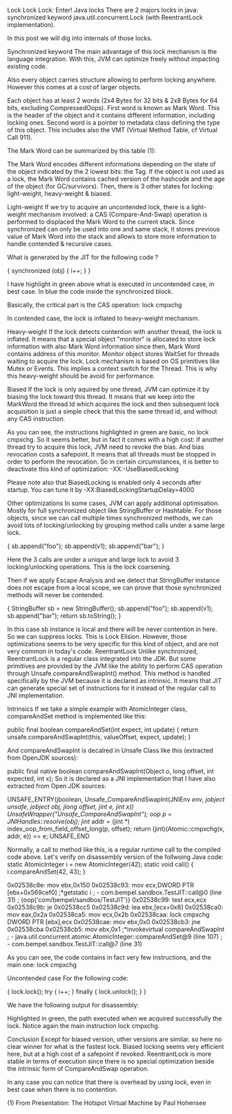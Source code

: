 Lock Lock Lock: Enter!
Java locks
There are 2 majors locks in java:
synchronized keyword 
java.util.concurrent.Lock (with ReentrantLock implementation).

In this post we will dig into internals of those locks.

Synchronized keyword
The main advantage of this lock mechanism is the language integration. With this, JVM can optimize freely without impacting existing code.

Also every object carries structure allowing to perform locking anywhere. However this comes at a cost of larger objects.

Each object has at least 2 words (2x4 Bytes for 32 bits & 2x8 Bytes for 64 bits, excluding CompressedOops).
First word is known as Mark Word. This is the header of the object and it contains different information, including locking ones.
Second word is a pointer to metadata class defining the type of this object. This includes also the VMT (Virtual Method Table, cf Virtual Call 911).

The Mark Word can be summarized by this table (1):


The Mark Word encodes different informations depending on the state of the object indicated by the 2 lowest bits: the Tag.
If the object is not used as a lock, the Mark Word contains cached version of the hashcode and the age of the object (for GC/survivors).
Then, there is 3 other states for locking: light-weight, heavy-weight & biased.


Light-weight
If we try to acquire an uncontended lock, there is a light-weight mechanism involved: a CAS (Compare-And-Swap) operation is performed to displaced the Mark Word to the current stack. Since synchronized can only be used into one and same stack, it stores previous value of Mark Word into the stack and allows to store more information to handle contended & recursive cases.

What is generated by the JIT for the following code ?


{
    synchronized (obj)
    {
          i++;
    }
}




I have highlight in green above what is executed in uncontended case, in best case.
In  blue the code inside the synchronized block.

Basically, the critical part is the CAS operation: lock cmpxchg

In contended case, the lock is inflated to heavy-weight mechanism.

Heavy-weight
If the lock detects contention with another thread, the lock is inflated. It means that a special object "monitor" is allocated to store lock information with also Mark Word information since then, Mark Word contains address of this monitor.
Monitor object stores WaitSet for threads waiting to acquire the lock.
Lock mechanism is based on OS primitives like Mutex or Events. This implies a context switch for the Thread. This is why this heavy-weight should be avoid for performance.

Biased
If the lock is only aquired by one thread, JVM can optimize it by biasing the lock toward this thread. It means that we keep into the MarkWord the thread Id which acquires the lock and then subsequent lock acquisition is just a simple check that this the same thread id, and without any CAS instruction.



As you can see, the instructions highlighted in green are basic, no lock cmpxchg.
So it seems better, but in fact it comes with a high cost: If another thread try to acquire this lock, JVM need to revoke the bias. And bias revocation costs a safepoint. It means that all threads must be stopped in order to perform the revocation.
So in certain circumstances, it is better to deactivate this kind of optimization: -XX:-UseBiasedLocking

Please note also that BiasedLocking is enabled only 4 seconds after startup. You can tune it by -XX:BiasedLockingStartupDelay=4000

Other optimizations
In some cases, JVM can apply additional optimisation. Mostly for full synchronized object like StringBuffer or Hashtable.
For those objects, since we can call multiple times synchronized methods, we can avoid lots of locking/unlocking by grouping method calls under a same large lock.

{
    sb.append("foo");
    sb.append(v1);
    sb.append("bar");
}

Here the 3 calls are under a unique and large lock to avoid 3 locking/unlocking operations.
This is the lock coarsening.

Then if we apply Escape Analysis and we detect that StringBuffer instance does not escape from a local scope, we can  prove that those synchronized methods will never be contended.

{
    StringBuffer sb = new StringBuffer();
    sb.append("foo");
    sb.append(v1);
    sb.append("bar");
    return sb.toString();
}

In this case sb instance is local and there will be never contention in here. So we can suppress locks. This is Lock Elision.
However, those optimizations seems to be very specific for this kind of object, and are not very common in today's code.
ReentrantLock
Unlike synchronized, ReentrantLock is a regular class integrated into the JDK. But some primitives are provided by the JVM like the ability to perform CAS operation through Unsafe.compareAndSwapInt() method. This method is handled specifically by the JVM because it is declared as intrinsic. It means that JIT can generate special set of instructions for it instead of the regular call to JNI implementation.

Intrinsics
If we take a simple example with AtomicInteger class, compareAndSet method is implemented like this:

public final boolean compareAndSet(int expect, int update) {
      return unsafe.compareAndSwapInt(this, valueOffset, expect, update);
}

And compareAndSwapInt is decalred in Unsafe Class like this (extracted from OpenJDK sources):

public final native boolean compareAndSwapInt(Object o, long offset,
                                                  int expected,
                                                  int x);
So it is declared as a JNI implementation that I have also extracted from Open JDK sources:

UNSAFE_ENTRY(jboolean, Unsafe_CompareAndSwapInt(JNIEnv *env, jobject unsafe, jobject obj, jlong offset, jint e, jint x))
  UnsafeWrapper("Unsafe_CompareAndSwapInt");
  oop p = JNIHandles::resolve(obj);
  jint* addr = (jint *) index_oop_from_field_offset_long(p, offset);
  return (jint)(Atomic::cmpxchg(x, addr, e)) == e;
UNSAFE_END

Normally, a call to method like this, is a regular runtime call to the compiled code above. Let's verify on disassembly version of the follwoing Java code:
static AtomicInteger  i = new AtomicInteger(42);
static void call()
{
     i.compareAndSet(42, 43);
}

0x02538c8e: mov    ebx,0x150
0x02538c93: mov    ecx,DWORD PTR [ebx+0x569cef0]
                                      ;*getstatic i
                                      ; - com.bempel.sandbox.TestJIT::call@0 (line 31)
                                      ;   {oop('com/bempel/sandbox/TestJIT')}
0x02538c99: test   ecx,ecx
0x02538c9b: je     0x02538cc5
0x02538c9d: lea    ebx,[ecx+0x8]
0x02538ca0: mov    eax,0x2a
0x02538ca5: mov    ecx,0x2b
0x02538caa: lock cmpxchg DWORD PTR [ebx],ecx
0x02538cae: mov    ebx,0x0
0x02538cb3: jne    0x02538cba
0x02538cb5: mov    ebx,0x1            ;*invokevirtual compareAndSwapInt
                                      ; - java.util.concurrent.atomic.AtomicInteger::compareAndSet@9 (line 107)
                                      ; - com.bempel.sandbox.TestJIT::call@7 (line 31)

As you can see, the code contains in fact very few instructions, and the main one: lock cmpxchg

Uncontended case
For the following code:

{
    lock.lock();
    try
    {
          i++;
    }
    finally
    {
          lock.unlock();
    }
}

We have the following output for disassembly:



Highlighted in green, the path executed when we acquired successfully the lock. Notice again the main instruction lock cmpxchg.

Conclusion
Except for biased version, other versions are similar. so here no clear winner for what is the fastest lock.
Biased locking seems very efficient here, but at a high cost of a safepoint if revoked.
ReentrantLock is more stable in terms of execution since there is no special optimization beside the intrinsic form of CompareAndSwap operation.

In any case you can notice that there is overhead by using lock, even in best case when there is no contention.

(1) From Presentation: The Hotspot Virtual Machine by Paul Hohensee
